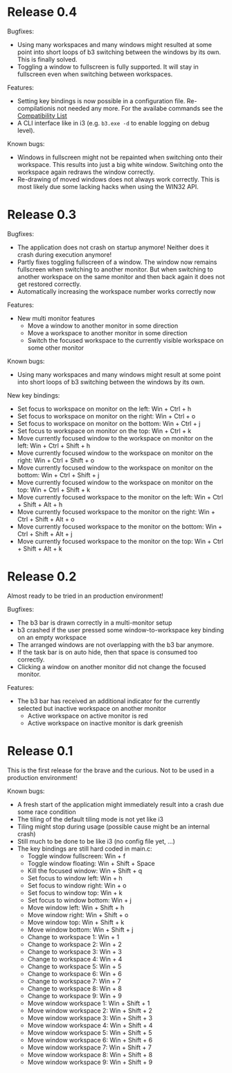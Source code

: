 # Release 0.4

Bugfixes:
* Using many workspaces and many windows might resulted at some point into short loops of b3 switching between the windows by its own. This is finally solved.
* Toggling a window to fullscreen is fully supported. It will stay in fullscreen even when switching between workspaces.

Features:
* Setting key bindings is now possible in a configuration file. Re-compilationis not needed any more. For the availabe commands see the [Compatibility List](https://github.com/ritschmaster/b3/blob/master/CompatibilityList.md)
* A CLI interface like in i3 (e.g. `b3.exe -d` to enable logging on debug level).

Known bugs:
* Windows in fullscreen might not be repainted when switching onto their workspace. This results into just a big white window. Switching onto the workspace again redraws the window correctly.
* Re-drawing of moved windows does not always work correctly. This is most likely due some lacking hacks when using the WIN32 API.

# Release 0.3

Bugfixes:
* The application does not crash on startup anymore! Neither does it crash during execution anymore!
* Partly fixes toggling fullscreen of a window. The window now remains fullscreen when switching to another monitor. But when switching to another workspace on the same monitor and then back again it does not get restored correctly.
* Automatically increasing the workspace number works correctly now

Features:
* New multi monitor features
  * Move a window to another monitor in some direction
  * Move a workspace to another monitor in some direction
  * Switch the focused workspace to the currently visible workspace on some other monitor

Known bugs:
* Using many workspaces and many windows might result at some point into short loops of b3 switching between the windows by its own.

New key bindings:
* Set focus to workspace on monitor on the left: Win + Ctrl + h
* Set focus to workspace on monitor on the right: Win + Ctrl + o
* Set focus to workspace on monitor on the bottom: Win + Ctrl + j
* Set focus to workspace on monitor on the top: Win + Ctrl + k
* Move currently focused window to the workspace on monitor on the left: Win + Ctrl + Shift + h
* Move currently focused window to the workspace on monitor on the right: Win + Ctrl + Shift + o
* Move currently focused window to the workspace on monitor on the bottom: Win + Ctrl + Shift + j
* Move currently focused window to the workspace on monitor on the top: Win + Ctrl + Shift + k
* Move currently focused workspace to the monitor on the left: Win + Ctrl + Shift + Alt + h
* Move currently focused workspace to the monitor on the right: Win + Ctrl + Shift + Alt + o
* Move currently focused workspace to the monitor on the bottom: Win + Ctrl + Shift + Alt + j
* Move currently focused workspace to the monitor on the top: Win + Ctrl + Shift + Alt + k


# Release 0.2

Almost ready to be tried in an production environment!

Bugfixes:
* The b3 bar is drawn correctly in a multi-monitor setup
* b3 crashed if the user pressed some window-to-workspace key binding on an empty workspace
* The arranged windows are not overlapping with the b3 bar anymore.
* If the task bar is on auto hide, then that space is consumed too correctly.
* Clicking a window on another monitor did not change the focused monitor.

Features:
* The b3 bar has received an additional indicator for the currently selected but inactive workspace on another monitor
    * Active workspace on active monitor is red
    * Active workspace on inactive monitor is dark greenish


# Release 0.1

This is the first release for the brave and the curious. Not to be used in a production environment!

Known bugs:
* A fresh start of the application might immediately result into a crash due some race condition
* The tiling of the default tiling mode is not yet like i3
* Tiling might stop during usage (possible cause might be an internal crash)
* Still much to be done to be like i3 (no config file yet, ...)
* The key bindings are still hard coded in main.c:
  * Toggle window fullscreen: Win + f
  * Toggle window floating: Win + Shift + Space
  * Kill the focused window: Win + Shift + q
  * Set focus to window left: Win + h
  * Set focus to window right: Win + o
  * Set focus to window top: Win + k
  * Set focus to window bottom: Win + j
  * Move window left: Win + Shift + h
  * Move window right: Win + Shift + o
  * Move window top: Win + Shift + k
  * Move window bottom: Win + Shift + j
  * Change to workspace 1: Win + 1
  * Change to workspace 2: Win + 2
  * Change to workspace 3: Win + 3
  * Change to workspace 4: Win + 4
  * Change to workspace 5: Win + 5
  * Change to workspace 6: Win + 6
  * Change to workspace 7: Win + 7
  * Change to workspace 8: Win + 8
  * Change to workspace 9: Win + 9
  * Move window workspace 1: Win + Shift + 1
  * Move window workspace 2: Win + Shift + 2
  * Move window workspace 3: Win + Shift + 3
  * Move window workspace 4: Win + Shift + 4
  * Move window workspace 5: Win + Shift + 5
  * Move window workspace 6: Win + Shift + 6
  * Move window workspace 7: Win + Shift + 7
  * Move window workspace 8: Win + Shift + 8
  * Move window workspace 9: Win + Shift + 9


